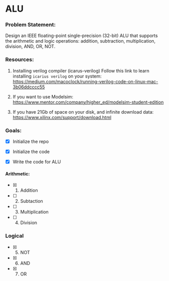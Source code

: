 # ALU

### Problem Statement:

Design an IEEE floating-point single-precision (32-bit) ALU that supports the arithmetic and logic operations: addition, subtraction, multiplication, division, AND, OR, NOT.


### Resources:

1. Installing verilog compiler (icarus-verilog)
    Follow this link to learn installing `icarius verilog` on your system: https://medium.com/macoclock/running-verilog-code-on-linux-mac-3b06ddcccc55
2. If you want to use Modelsim: https://www.mentor.com/company/higher_ed/modelsim-student-edition

3. If you have 21Gb of space on your disk, and infinite download data: https://www.xilinx.com/support/download.html


### Goals:
- [x] Initialize the repo

- [x] Initialize the code

- [x] Write the code for ALU

#### Arithmetic:

- [x] 1. Addition

- [ ] 2. Subtaction

- [ ] 3. Multiplication

- [ ] 4. Division

### Logical

- [x] 5. NOT

- [x] 6. AND

- [x] 7. OR